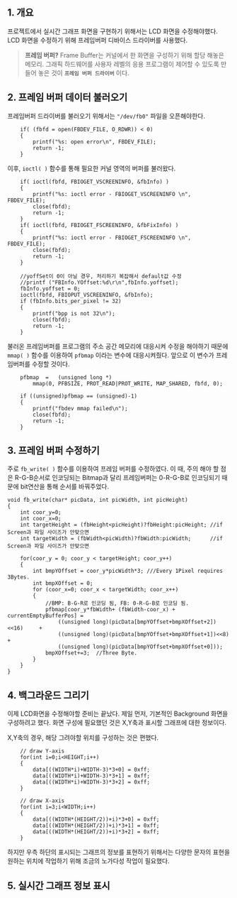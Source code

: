 
## 1. 개요
프로젝트에서 실시간 그래프 화면을 구현하기 위해서는 LCD 화면을 수정해야했다.
LCD 화면을 수정하기 위해 프레임버퍼 디바이스 드라이버를 사용했다.

> **프레임 버퍼?**
> Frame Buffer는 커널에서 한 화면을 구성하기 위해 할당 해놓은 메모리.
> 그래픽 하드웨어를 사용자 레벨의 응용 프로그램이 제어할 수 있도록 만들어 놓은 것이
> **`프레임 버퍼 드라이버`** 이다.

## 2. 프레임 버퍼 데이터 불러오기

프레임버퍼 드라이버를 불러오기 위해서는 `"/dev/fb0"` 파일을 오픈해야한다.

```
	if( (fbfd = open(FBDEV_FILE, O_RDWR)) < 0)
    {
        printf("%s: open error\n", FBDEV_FILE);
        return -1;
    }
```

이후, `ioctl( )` 함수를 통해 필요한 커널 영역의 버퍼를 불러왔다.

```
    if( ioctl(fbfd, FBIOGET_VSCREENINFO, &fbInfo) )
    {
        printf("%s: ioctl error - FBIOGET_VSCREENINFO \n", FBDEV_FILE);
		close(fbfd);
        return -1;
    }
   	if( ioctl(fbfd, FBIOGET_FSCREENINFO, &fbFixInfo) )
    {
        printf("%s: ioctl error - FBIOGET_FSCREENINFO \n", FBDEV_FILE);
        close(fbfd);
        return -1;
    }

    //yoffSet이 0이 아닐 경우, 처리하기 복잡해서 default값 수정
    //printf ("FBInfo.YOffset:%d\r\n",fbInfo.yoffset);
	fbInfo.yoffset = 0;
	ioctl(fbfd, FBIOPUT_VSCREENINFO, &fbInfo);
    if (fbInfo.bits_per_pixel != 32)
    {
        printf("bpp is not 32\n");
		close(fbfd);
        return -1;
    }
```

불러온 프레임버퍼를 프로그램의 주소 공간 메모리에 대응시켜 수정을 해야하기 때문에
`mmap( )` 함수를 이용하여 `pfbmap` 이라는 변수에 대응시켜줬다.
앞으로 이 변수가 프레임버퍼를 수정할 것이다.

```
	pfbmap  =   (unsigned long *)
        mmap(0, PFBSIZE, PROT_READ|PROT_WRITE, MAP_SHARED, fbfd, 0);
	
	if ((unsigned)pfbmap == (unsigned)-1)
    {
        printf("fbdev mmap failed\n");
        close(fbfd);
		return -1;
    }
```

## 3. 프레임 버퍼 수정하기

주로 `fb_write( )` 함수를 이용하여 프레임 버퍼를 수정하였다.
이 때, 주의 해야 할 점은 R-G-B순서로 인코딩되는 Bitmap과 달리 프레임버퍼는 0-R-G-B로 인코딩되기 때문에 bit연산을 통해 순서를 바꿔주었다.

```
void fb_write(char* picData, int picWidth, int picHeight)
{
	int coor_y=0;
	int coor_x=0;
	int targetHeight = (fbHeight<picHeight)?fbHeight:picHeight;	//if Screen과 파일 사이즈가 안맞으면
	int targetWidth = (fbWidth<picWidth)?fbWidth:picWidth;		//if Screen과 파일 사이즈가 안맞으면
	
	for(coor_y = 0; coor_y < targetHeight; coor_y++) 
	{
		int bmpYOffset = coor_y*picWidth*3; ///Every 1Pixel requires 3Bytes.
		int bmpXOffset = 0;
		for (coor_x=0; coor_x < targetWidth; coor_x++)
		{
			//BMP: B-G-R로 인코딩 됨, FB: 0-R-G-B로 인코딩 됨.
			pfbmap[coor_y*fbWidth+ (fbWidth-coor_x) + currentEmptyBufferPos] = 
				((unsigned long)(picData[bmpYOffset+bmpXOffset+2])<<16) 	+
				((unsigned long)(picData[bmpYOffset+bmpXOffset+1])<<8) 		+
				((unsigned long)(picData[bmpYOffset+bmpXOffset+0]));
			bmpXOffset+=3;	//Three Byte.
		}
    }	
}
```

## 4. 백그라운드 그리기

이제 LCD화면을 수정해야할 준비는 끝났다.
제일 먼저, 기본적인 Background 화면을 구성하려고 했다.
화면 구성에 필요했던 것은 X,Y축과 표시할 그래프에 대한 정보이다.

X,Y축의 경우, 해당 그려야할 위치를 구성하는 것은 편했다.

```
    // draw Y-axis
    for(int i=0;i<HEIGHT;i++)
    {
        data[((WIDTH*i)+WIDTH-3)*3+0] = 0xff;
        data[((WIDTH*i)+WIDTH-3)*3+1] = 0xff;
        data[((WIDTH*i)+WIDTH-3)*3+2] = 0xff;
    }

    // draw X-axis
    for(int i=3;i<WIDTH;i++)
    {
        data[((WIDTH*(HEIGHT/2))+i)*3+0] = 0xff;
        data[((WIDTH*(HEIGHT/2))+i)*3+1] = 0xff;
        data[((WIDTH*(HEIGHT/2))+i)*3+2] = 0xff;
    }

```

하지만 우측 하단의 표시되는 그래프의 정보를 표현하기 위해서는
다양한 문자의 표현을 원하는 위치에 작업하기 위해 조금의 노가다성 작업이 필요했다.

## 5. 실시간 그래프 정보 표시
